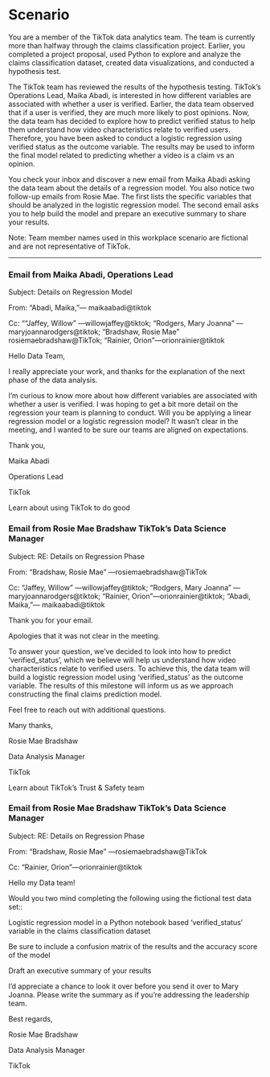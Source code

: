 # Scenario


You are a member of the TikTok data analytics team. The team is currently more than halfway through the claims classification project. Earlier, you completed a project proposal, used Python to explore and analyze the claims classification dataset, created data visualizations, and conducted a hypothesis  test. 

The TikTok team has reviewed the results of the hypothesis testing. TikTok’s Operations Lead, Maika Abadi, is interested in how different variables are associated with whether a user is verified. Earlier, the data team observed that if a user is verified, they are much more likely to post opinions. Now, the data team has decided to explore how to predict verified status to help them understand how video characteristics relate to verified users. Therefore, you have been asked to conduct a logistic regression using verified status as the outcome variable. The results may be used to inform the final model related to predicting whether a video is a claim vs an opinion.

You check your inbox and discover a new email from Maika Abadi asking the data team about the details of a regression model. You also notice two follow-up emails from Rosie Mae. The first lists the specific variables that should be analyzed in the logistic regression model. The second email asks you to help build the model and prepare an executive summary to share your results.

Note: Team member names used in this workplace scenario are fictional and are not representative of TikTok.

______________________________________________

### Email from Maika Abadi, Operations Lead

Subject: Details on Regression Model

From: “Abadi, Maika,”— maikaabadi@tiktok

Cc: ““Jaffey, Willow” —willowjaffey@tiktok; “Rodgers, Mary Joanna” —maryjoannarodgers@tiktok;  “Bradshaw, Rosie Mae” rosiemaebradshaw@TikTok; “Rainier, Orion”—orionrainier@tiktok

Hello Data Team,

I really appreciate your work, and thanks for the explanation of the next phase of the data analysis.

I’m curious to know more about how different variables are associated with whether a user is verified. I was hoping to get a bit more detail on the regression your team is planning to conduct. Will you be applying a linear regression model or a logistic regression model? It wasn’t clear in the meeting, and I wanted to be sure our teams are aligned on expectations. 

Thank you, 

Maika Abadi

Operations Lead

TikTok

Learn about using 
TikTok to do good


### Email from Rosie Mae Bradshaw TikTok’s Data Science Manager

Subject: RE: Details on Regression Phase

From: “Bradshaw, Rosie Mae” —rosiemaebradshaw@TikTok

Cc: “Jaffey, Willow” —willowjaffey@tiktok; “Rodgers, Mary Joanna” —maryjoannarodgers@tiktok; “Rainier, Orion”—orionrainier@tiktok; “Abadi, Maika,”— maikaabadi@tiktok

Thank you for your email. 

Apologies that it was not clear in the meeting. 

To answer your question, we’ve decided to look into how to predict ‘verified_status’, which we believe will help us understand how video characteristics relate to verified users. To achieve this, the data team will build a logistic regression model using ‘verified_status’ as the outcome variable. The results of this milestone will inform us as we approach constructing the final claims prediction model.

Feel free to reach out with additional questions. 

Many thanks,

Rosie Mae Bradshaw

Data Analysis Manager

TikTok

Learn about TikTok’s Trust & Safety team



### Email from Rosie Mae Bradshaw TikTok’s Data Science Manager

Subject: RE: Details on Regression Phase

From: “Bradshaw, Rosie Mae” —rosiemaebradshaw@TikTok

Cc: “Rainier, Orion”—orionrainier@tiktok

Hello my Data team! 

Would you two mind completing the following using the fictional test data set:: 

Logistic regression model in a Python notebook based ‘verified_status’ variable in the claims classification dataset

Be sure to include a confusion matrix of the results and the accuracy score of the model

 Draft an executive summary of your results

I’d appreciate a chance to look it over before you send it over to Mary Joanna. Please write the summary as if you’re addressing the leadership team. 

Best regards,

Rosie Mae Bradshaw

Data Analysis Manager

TikTok